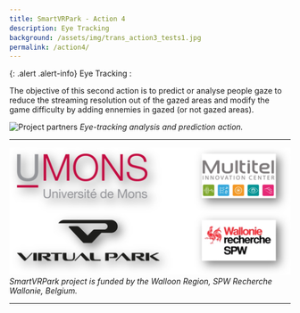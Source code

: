 ```yaml
---
title: SmartVRPark - Action 4
description: Eye Tracking
background: /assets/img/trans_action3_tests1.jpg
permalink: /action4/
---
```


{: .alert .alert-info}
Eye Tracking :

The objective of this second action is to predict or analyse people gaze to reduce the streaming resolution out of the gazed areas and modify the game difficulty by adding ennemies in gazed (or not gazed areas). 

![Project partners](https://raw.githubusercontent.com/numediart/Transimmersium/main/assets/img/smartvr_action2.jpg)
_Eye-tracking analysis and prediction action._


---

![Project partners](https://raw.githubusercontent.com/numediart/SmartVRPark/main/assets/img/smartvr_partners.jpg)
_SmartVRPark project is funded by the Walloon Region, SPW Recherche Wallonie, Belgium._

---